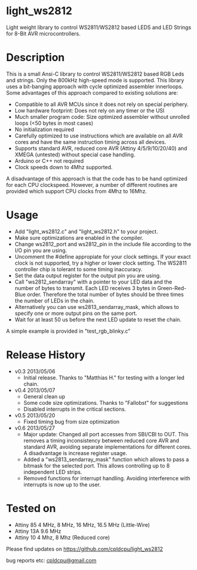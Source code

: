 light_ws2812
============

Light weight library to control WS2811/WS2812 based LEDS and LED Strings for 8-Bit AVR microcontrollers.


Description
===========

This is a small Ansi-C library to control WS2811/WS2812 based RGB Leds and strings. Only the 800kHz
high-speed mode is supported. This library uses a bit-banging approach with cycle optimized assembler
innerloops. Some advantages of this approach compared to existing solutions are:

- Compatible to all AVR MCUs since it does not rely on special periphery.
- Low hardware footprint: Does not rely on any timer or the USI
- Much smaller program code: Size optimized assembler without unrolled loops (<50 bytes in most cases)
- No initialization required
- Carefully optimized to use instructions which are available on all AVR cores and have the same instruction timing across all devices.
- Supports standard AVR, reduced core AVR (Attiny 4/5/9/10/20/40) and XMEGA (untested) without special case handling.
- Arduino or C++ not required
- Clock speeds down to 4Mhz supported.

A disadvantage of this approach is that the code has to be hand optimized for each CPU clockspeed. 
However, a number of different routines are provided which support CPU clocks from 4Mhz to 16Mhz.

Usage
=====

- Add "light_ws2812.c" and "light_ws2812.h" to your project.
- Make sure optimizations are enabled in the compiler.
- Change ws2812_port and ws2812_pin in the include file according to the I/O pin you are using.
- Uncomment the #define appropiate for your clock settings. If your exact clock is not supported, 
  try a higher or lower clock setting. The WS2811 controller chip is tolerant to some timing inaccuracy.
- Set the data output register for the output pin you are using.
- Call "ws2812_sendarray" with a pointer to your LED data and the number of bytes to transmit.
  Each LED receives 3 bytes in Green-Red-Blue order. Therefore the total number of bytes should
  be three times the number of LEDs in the chain.
- Alternatively you can use ws2813_sendarray_mask, which allows to specify one or more output pins
  on the same port.
- Wait for at least 50 us before the next LED update to reset the chain.

A simple example is provided in "test_rgb_blinky.c"

Release History
================

- v0.3 2013/05/06 
	- Initial release. Thanks to "Matthias H." for testing with a longer led chain.
- v0.4 2013/05/07 
	- General clean up 
	- Some code size optimizations. Thanks to "Fallobst" for suggestions 
	- Disabled interrupts in the critical sections.
- v0.5 2013/05/20
	- Fixed timing bug from size optimization
- v0.6 2013/05/27
	- Major update: Changed all port accesses from SBI/CBI to OUT. This removes 
	a timing inconsistency between reduced core AVR and standard AVR, avoiding separate
	implementations for different cores. A disadvantage is increase register usage.
	- Added a "ws2813_sendarray_mask" function which allows to pass a bitmask for the
	 selected port. This allows controlling up to 8 independent LED strips.
	- Removed functions for interrupt handling. Avoiding interference with interrupts
	is now up to the user. 

 Tested on
 ==========

- Attiny 85	4 MHz, 8 MHz, 16 MHz, 16.5 MHz (Little-Wire)
- Attiny 13A	9.6 MHz
- Attiny 10	4 Mhz, 8 Mhz (Reduced core)



Please find updates on https://github.com/cpldcpu/light_ws2812

bug reports etc: cpldcpu@gmail.com







